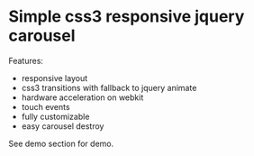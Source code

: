 Simple css3 responsive jquery carousel
======================================

Features:

- 	responsive layout
- 	css3 transitions with fallback to jquery animate
- 	hardware acceleration on webkit
- 	touch events
- 	fully customizable
- 	easy carousel destroy

See demo section for demo.